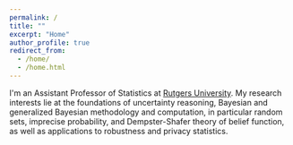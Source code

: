 ```yaml
---
permalink: /
title: ""
excerpt: "Home"
author_profile: true
redirect_from:
  - /home/
  - /home.html
---
```



I'm an Assistant Professor of Statistics at [Rutgers University](https://statistics.rutgers.edu/). My research interests lie at the foundations of uncertainty reasoning, Bayesian and generalized Bayesian methodology and computation, in particular random sets, imprecise probability, and Dempster-Shafer theory of belief function, as well as applications to robustness and privacy statistics.

